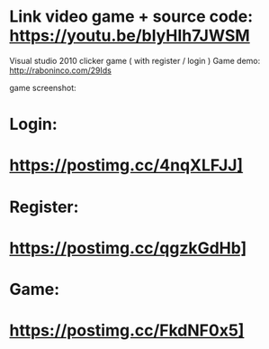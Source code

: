 # Link video game + source code: https://youtu.be/bIyHIh7JWSM
Visual studio 2010 clicker game ( with register / login )
Game demo: http://raboninco.com/29Ids

game screenshot:

# Login:
# https://postimg.cc/4nqXLFJJ]

# Register:
# https://postimg.cc/qgzkGdHb]

# Game:
# https://postimg.cc/FkdNF0x5]
